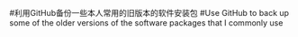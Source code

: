 #利用GitHub备份一些本人常用的旧版本的软件安装包
#Use GitHub to back up some of the older versions of the software packages that I commonly use
